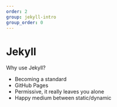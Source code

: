 ```yaml
---
order: 2
group: jekyll-intro
group_order: 0
---
```


# Jekyll
Why use Jekyll?

* Becoming a standard
* GitHub Pages
* Permissive, it really leaves you alone
* Happy medium between static/dynamic
